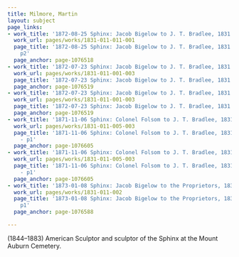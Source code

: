 ```yaml
---
title: Milmore, Martin
layout: subject
page_links:
- work_title: '1872-08-25 Sphinx: Jacob Bigelow to J. T. Bradlee, 1831.011.001-001'
  work_url: pages/works/1831-011-011-001
  page_title: '1872-08-25 Sphinx: Jacob Bigelow to J. T. Bradlee, 1831.011.001-001-
    p2'
  page_anchor: page-1076518
- work_title: '1872-07-23 Sphinx: Jacob Bigelow to J. T. Bradlee, 1831.011.001-003'
  work_url: pages/works/1831-011-001-003
  page_title: '1872-07-23 Sphinx: Jacob Bigelow to J. T. Bradlee, 1831.011.001-003'
  page_anchor: page-1076519
- work_title: '1872-07-23 Sphinx: Jacob Bigelow to J. T. Bradlee, 1831.011.001-003'
  work_url: pages/works/1831-011-001-003
  page_title: '1872-07-23 Sphinx: Jacob Bigelow to J. T. Bradlee, 1831.011.001-003'
  page_anchor: page-1076519
- work_title: '1871-11-06 Sphinx: Colonel Folsom to J. T. Bradlee, 1831.011.005-003'
  work_url: pages/works/1831-011-005-003
  page_title: '1871-11-06 Sphinx: Colonel Folsom to J. T. Bradlee, 1831.011.005-003
    - p1'
  page_anchor: page-1076605
- work_title: '1871-11-06 Sphinx: Colonel Folsom to J. T. Bradlee, 1831.011.005-003'
  work_url: pages/works/1831-011-005-003
  page_title: '1871-11-06 Sphinx: Colonel Folsom to J. T. Bradlee, 1831.011.005-003
    - p1'
  page_anchor: page-1076605
- work_title: '1873-01-08 Sphinx: Jacob Bigelow to the Proprietors, 1831.011.002'
  work_url: pages/works/1831-011-002
  page_title: '1873-01-08 Sphinx: Jacob Bigelow to the Proprietors, 1831.011.002 -
    p1'
  page_anchor: page-1076588

---
```

<p>(1844–1883) American Sculptor and sculptor of the Sphinx at the Mount Auburn Cemetery.</p>